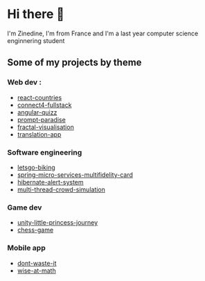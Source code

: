 # Hi there 👋
I'm Zinedine, I'm from France and I'm a last year computer science enginnering student

## Some of my projects by theme 

### Web dev :
- [react-countries](https://github.com/Chelgham-Zinedine/react-countries)
- [connect4-fullstack](https://github.com/ZinedineChelgham/connect4)
- [angular-quizz](https://github.com/ZinedineChelgham/QuizzForSeniorss)
- [prompt-paradise](https://github.com/ZinedineChelgham/promptParadise)
- [fractal-visualisation](https://github.com/ZinedineChelgham/Fractal-Visualisation)
- [translation-app]()

### Software engineering
- [letsgo-biking](https://github.com/ZinedineChelgham/letsgo-biking)
- [spring-micro-services-multifidelity-card](https://github.com/ZinedineChelgham/micro-services-multi-fidelity-card)
- [hibernate-alert-system]()
- [multi-thread-crowd-simulation](https://github.com/ZinedineChelgham/projet-concu)

### Game dev
- [unity-little-princess-journey](https://github.com/IHM-MONDE-VIRTUEL/La-Petite-Princess)
- [chess-game](https://github.com/ZinedineChelgham/Chess-Game)

### Mobile app
- [dont-waste-it](https://github.com/IHM-SI3/Repo-ihm)
- [wise-at-math](https://github.com/ZinedineChelgham/Mobile-DUT)
